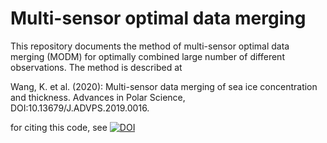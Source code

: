 # Multi-sensor optimal data merging
This repository documents the method of multi-sensor optimal data merging (MODM)
for optimally combined large number of different observations. The method is 
described at

Wang, K. et al. (2020): Multi-sensor data merging of sea ice concentration and 
   thickness. Advances in Polar Science, DOI:10.13679/J.ADVPS.2019.0016.

for citing this code, see [![DOI](https://zenodo.org/badge/473923694.svg)](https://zenodo.org/badge/latestdoi/473923694)

